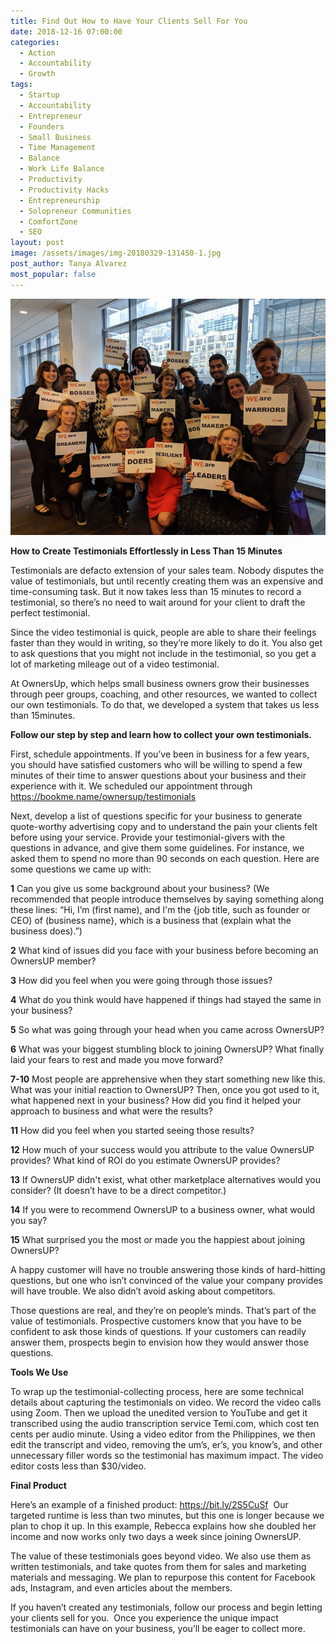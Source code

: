 ```yaml
---
title: Find Out How to Have Your Clients Sell For You
date: 2018-12-16 07:00:00
categories:
  - Action
  - Accountability
  - Growth
tags:
  - Startup
  - Accountability
  - Entrepreneur
  - Founders
  - Small Business
  - Time Management
  - Balance
  - Work Life Balance
  - Productivity
  - Productivity Hacks
  - Entrepreneurship
  - Solopreneur Communities
  - ComfortZone
  - SEO
layout: post
image: /assets/images/img-20180329-131450-1.jpg
post_author: Tanya Alvarez
most_popular: false
---
```


![](/assets/images/img-20180329-131450-1-1.jpg)

**How to Create Testimonials Effortlessly in Less Than 15 Minutes**

Testimonials are defacto extension of your sales team. Nobody disputes the value of testimonials, but until recently creating them was an expensive and time-consuming task. But it now takes less than 15 minutes to record a testimonial, so there’s no need to wait around for your client to draft the perfect testimonial.

Since the video testimonial is quick, people are able to share their feelings faster than they would in writing, so they’re more likely to do it. You also get to ask questions that you might not include in the testimonial, so you get a lot of marketing mileage out of a video testimonial.

At OwnersUp, which helps small business owners grow their businesses through peer groups, coaching, and other resources, we wanted to collect our own testimonials. To do that, we developed a system that takes us less than 15minutes.

**Follow our step by step and learn how to collect your own testimonials.**

First, schedule appointments. If you’ve been in business for a few years, you should have satisfied customers who will be willing to spend a few minutes of their time to answer questions about your business and their experience with it. We scheduled our appointment through https://bookme.name/ownersup/testimonials

Next, develop a list of questions specific for your business to generate quote-worthy advertising copy and to understand the pain your clients felt before using your service. Provide your testimonial-givers with the questions in advance, and give them some guidelines. For instance, we asked them to spend no more than 90 seconds on each question. Here are some questions we came up with:

**1** Can you give us some background about your business? (We recommended that people introduce themselves by saying something along these lines: “Hi, I’m (first name), and I'm the {job title, such as founder or CEO) of (business name}, which is a business that (explain what the business does).”)

**2**&nbsp;What kind of issues did you face with your business before becoming an OwnersUP member?

**3** How did you feel when you were going through those issues?

**4** What do you think would have happened if things had stayed the same in your business?

**5** So what was going through your head when you came across OwnersUP?

**6** What was your biggest stumbling block to joining OwnersUP? What finally laid your fears to rest and made you move forward?

**7-10**&nbsp;Most people are apprehensive when they start something new like this. What was your initial reaction to OwnersUP? Then, once you got used to it, what happened next in your business? How did you find it helped your approach to business and what were the results?

**11** How did you feel when you started seeing those results?

**12** How much of your success would you attribute to the value OwnersUP provides? What kind of ROI do you estimate OwnersUP provides?

**13** If OwnersUP didn't exist, what other marketplace alternatives would you consider? (It doesn’t have to be a direct competitor.)

**14** If you were to recommend OwnersUP to a business owner, what would you say?

**15**&nbsp;What surprised you the most or made you the happiest about joining OwnersUP?

A happy customer will have no trouble answering those kinds of hard-hitting questions, but one who isn’t convinced of the value your company provides will have trouble. We also didn’t avoid asking about competitors.

Those questions are real, and they’re on people’s minds. That’s part of the value of testimonials. Prospective customers know that you have to be confident to ask those kinds of questions. If your customers can readily answer them, prospects begin to envision how they would answer those questions.

**Tools We Use**

To wrap up the testimonial-collecting process, here are some technical details about capturing the testimonials on video. We record the video calls using Zoom. Then we upload the unedited version to YouTube and get it transcribed using the audio transcription service Temi.com, which cost ten cents per audio minute. Using a video editor from the Philippines, we then edit the transcript and video, removing the um’s, er’s, you know’s, and other unnecessary filler words so the testimonial has maximum impact. The video editor costs less than $30/video.

**Final Product**

Here’s an example of a finished product: https://bit.ly/2S5CuSf &nbsp;Our targeted runtime is less than two minutes, but this one is longer because we plan to chop it up. In this example, Rebecca explains how she doubled her income and now works only two days a week since joining OwnersUP.

The value of these testimonials goes beyond video. We also use them as written testimonials, and take quotes from them for sales and marketing materials and messaging. We plan to repurpose this content for Facebook ads, Instagram, and even articles about the members.

If you haven’t created any testimonials, follow our process and begin letting your clients sell for you. &nbsp;Once you experience the unique impact testimonials can have on your business, you’ll be eager to collect more.